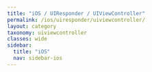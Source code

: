 ```yaml
---
title: "iOS / UIResponder / UIViewController"
permalink: /ios/uiresponder/uiviewcontroller/
layout: category
taxonomy: uiviewcontroller
classes: wide
sidebar:
  title: "iOS"
  nav: sidebar-ios
---
```

